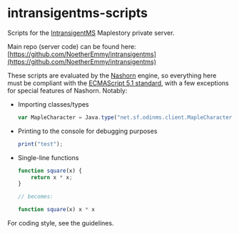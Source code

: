 # intransigentms-scripts

Scripts for the [IntransigentMS](http://www.intransigentms.com/?base=main) Maplestory private server.

Main repo (server code) can be found here: [https://github.com/NoetherEmmy/intransigentms](https://github.com/NoetherEmmy/intransigentms)

These scripts are evaluated by the [Nashorn](https://wiki.openjdk.java.net/display/Nashorn/Main) engine, so everything here must be compliant with the [ECMAScript 5.1 standard](http://www.ecma-international.org/ecma-262/5.1/), with a few exceptions for special features of Nashorn. Notably:

* Importing classes/types

    ```javascript
    var MapleCharacter = Java.type("net.sf.odinms.client.MapleCharacter");
    ```

* Printing to the console for debugging purposes

    ```javascript
    print("test");
    ```

* Single-line functions

    ```javascript
    function square(x) {
        return x * x;
    }

    // becomes:

    function square(x) x * x
    ```

For coding style, see the guidelines.
